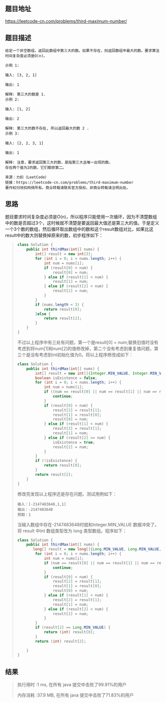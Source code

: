 
## 题目地址
 https://leetcode-cn.com/problems/third-maximum-number/

## 题目描述
```
给定一个非空数组，返回此数组中第三大的数。如果不存在，则返回数组中最大的数。要求算法时间复杂度必须是O(n)。

示例 1:

输入: [3, 2, 1]

输出: 1

解释: 第三大的数是 1.
示例 2:

输入: [1, 2]

输出: 2

解释: 第三大的数不存在, 所以返回最大的数 2 .
示例 3:

输入: [2, 2, 3, 1]

输出: 1

解释: 注意，要求返回第三大的数，是指第三大且唯一出现的数。
存在两个值为2的数，它们都排第二。

来源：力扣（LeetCode）
链接：https://leetcode-cn.com/problems/third-maximum-number
著作权归领扣网络所有。商业转载请联系官方授权，非商业转载请注明出处。
```

## 思路

题目要求时间复杂度必须是O(n)，所以程序只能使用一次循环，因为不清楚数组中的数是否超过3个，这时候就不清楚是要返回最大值还是第三大的值。于是定义一个3个数的数组，然后循环取出数组中的数和这个result数组对比，如果比这result中的数大则替换掉原来的数，初步程序如下：

>   ```java
>   class Solution {
>       public int thirdMax(int[] nums) {
>           int[] result = new int[3];
>           for (int i = 0; i < nums.length; i++) {
>               int num = nums[i];
>               if (result[0] < num) {
>                   result[0] = num;
>               } else if (result[1] < num) {
>                   result[1] = num;
>               } else if (result[2] < num) {
>                   result[2] = num;
>               }
>           }
>           if (nums.length < 3) {
>               return result[0];
>           }else {
>               return result[2];
>           }
>       }
>   }
>   ```
>
>   不过以上程序中有三处有问题，第一个是result[0] = num;替换旧值时没有考虑到将num[1]和num[2]的值修改掉，第二个没有考虑到重复值问题，第三个是没有考虑到int初始化值为0。将以上程序修改成如下：
>
>   ```java
>   class Solution {
>       public int thirdMax(int[] nums) {
>           int[] result = new int[]{Integer.MIN_VALUE, Integer.MIN_VALUE, Integer.MIN_VALUE};
>           boolean isExistence = false;
>           for (int i = 0; i < nums.length; i++) {
>               int num = nums[i];
>               if ((num == result[0] || num == result[1] || num == result[2]) && num != Integer.MIN_VALUE) {
>                   continue;
>               }
>               if (result[0] < num) {
>                   result[2] = result[1];
>                   result[1] = result[0];
>                   result[0] = num;
>               } else if (result[1] < num) {
>                   result[2] = result[1];
>                   result[1] = num;
>               } else if (result[2] <= num) {
>                   isExistence = true;
>                   result[2] = num;
>               }
>           }
>           if (!isExistence) {
>               return result[0];
>           }
>           return result[2];
>       }
>   }
>   ```
>
>   修改完发现以上程序还是存在问题。测试用例如下：
>
>   ```
>   输入：[-2147483648,1,1]
>   输出：-2147483648
>   预期：1
>   ```
>
>   当输入数组中存在-2147483648时就和Integer.MIN_VALUE 数据冲突了。将 result 中int 数组类型改为 long 类型数组。程序如下：
>
>   ```java
>   class Solution {
>       public int thirdMax(int[] nums) {
>          long[] result = new long[]{Long.MIN_VALUE, Long.MIN_VALUE, Long.MIN_VALUE};
>           for (int i = 0; i < nums.length; i++) {
>               int num = nums[i];
>               if (num == result[0] || num == result[1] || num == result[2]) {
>                   continue;
>               }
>               if (result[0] < num) {
>                   result[2] = result[1];
>                   result[1] = result[0];
>                   result[0] = num;
>               } else if (result[1] < num) {
>                   result[2] = result[1];
>                   result[1] = num;
>               } else if (result[2] < num) {
>                   result[2] = num;
>               }
>           }
>           if (result[2] == Long.MIN_VALUE) {
>               return (int) result[0];
>           }
>           return (int) result[2];
>          
>       }
>   }
>   ```
>
>   

## 结果

> 执行用时 :1 ms, 在所有 java 提交中击败了99.91%的用户
>
> 内存消耗 :37.9 MB, 在所有 java 提交中击败了71.83%的用户
